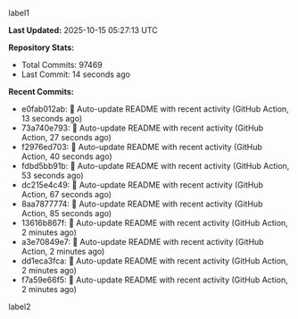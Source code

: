 
label1 
<!-- ACTIVITY_START -->
**Last Updated:** 2025-10-15 05:27:13 UTC

**Repository Stats:**
- Total Commits: 97469
- Last Commit: 14 seconds ago

**Recent Commits:**
- e0fab012ab: 🤖 Auto-update README with recent activity (GitHub Action, 13 seconds ago)
- 73a740e793: 🤖 Auto-update README with recent activity (GitHub Action, 27 seconds ago)
- f2976ed703: 🤖 Auto-update README with recent activity (GitHub Action, 40 seconds ago)
- fdbd5bb91b: 🤖 Auto-update README with recent activity (GitHub Action, 53 seconds ago)
- dc215e4c49: 🤖 Auto-update README with recent activity (GitHub Action, 67 seconds ago)
- 8aa7877774: 🤖 Auto-update README with recent activity (GitHub Action, 85 seconds ago)
- 13616b867f: 🤖 Auto-update README with recent activity (GitHub Action, 2 minutes ago)
- a3e70849e7: 🤖 Auto-update README with recent activity (GitHub Action, 2 minutes ago)
- dd1eca3fca: 🤖 Auto-update README with recent activity (GitHub Action, 2 minutes ago)
- f7a59e66f5: 🤖 Auto-update README with recent activity (GitHub Action, 2 minutes ago)
<!-- ACTIVITY_END -->

label2
